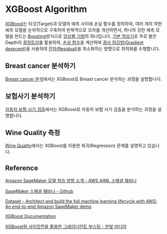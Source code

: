 # XGBoost Algorithm

[XGBoost](https://github.com/kyopark2014/ML-Algorithms/blob/main/xgboost.md)는 타깃(Target)과 모델의 예측 사이에 손실 함수를 정의하여, 여러 개의 약한 예측 모델을 순차적으로 구축하여 반복적으로 오차를 개선하면서, 하나의 강한 예측 모델을 만드는 [Boosting](https://github.com/kyopark2014/ML-Algorithms/blob/main/boosting.md)방식으로 [앙상블 기법](https://github.com/kyopark2014/ML-Algorithms/blob/main/ensemble.md)의 하나입니다. [기본 학습기](https://github.com/kyopark2014/ML-Algorithms/blob/main/boosting.md#basic-learner)로 주로 옅은 Depth의 [결정트리](https://github.com/kyopark2014/ML-Algorithms/blob/main/decision-tree.md)를 활용하여, [손실 함수](https://github.com/kyopark2014/ML-Algorithms/blob/main/loss-function.md)을 계산하여 [경사 하강법(Gradient desecent)](https://github.com/kyopark2014/ML-Algorithms/blob/main/stochastic-gradient-descent.md#gradient-descent)을 사용하여 [잔차(Residual)](https://github.com/kyopark2014/ML-Algorithms/blob/main/boosting.md#residual)을 최소화하는 방향으로 최적화를 수행합니다. 


## Breast cancer 분석하기

[Breast cancer 분석](https://github.com/kyopark2014/ML-xgboost/blob/main/breast-cancer)에서는 XGBoost로 Breast cancer 분석하는 과정을 설명합니다. 


## 보험사기 분석하기


[자동차 보험 사기 검출](https://github.com/kyopark2014/ML-xgboost/tree/main/auto-insurance-claim)에서는 XGBoost로 자동차 보험 사기 검출을 분석하는 과정을 설명합니다. 

## Wine Quality 측정 

[Wine Quality](https://github.com/kyopark2014/ML-xgboost/tree/main/wine-quality)에서는 XGBoost를 이용한 회귀(Regression) 문제를 설명하고 있습니다.  



## Reference

[Amazon SageMaker 모델 학습 방법 소개 - AWS AIML 스페셜 웨비나](https://www.youtube.com/watch?v=oQ7glJfD-BQ&list=PLORxAVAC5fUULZBkbSE--PSY6bywP7gyr)

[SageMaker 스페셜 웨비나 - Github](https://github.com/aws-samples/aws-ai-ml-workshop-kr/tree/master/sagemaker/sm-special-webinar)

[Dataset - Architect and build the full machine learning lifecycle with AWS: An end-to-end Amazon SageMaker demo](https://aws.amazon.com/ko/blogs/machine-learning/architect-and-build-the-full-machine-learning-lifecycle-with-amazon-sagemaker/)

[XGBoost Documentation](https://xgboost.readthedocs.io/en/latest/)


[XGBoost와 사이킷런을 활용한 그레이디언트 부스팅 - 한빛 미디어](https://github.com/rickiepark/handson-gb)

